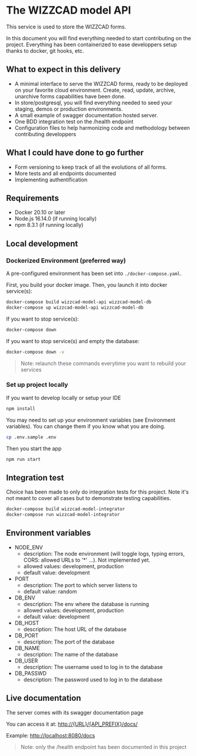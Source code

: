 # The WIZZCAD model API

This service is used to store the WIZZCAD forms.

In this document you will find everything needed to start contributing on the project. Everything has been containerized to ease developpers setup thanks to docker, git hooks, etc.

## What to expect in this delivery

-   A minimal interface to serve the WIZZCAD forms, ready to be deployed on your favorite cloud environment. Create, read, update, archive, unarchive forms capabilities have been done.
-   In store/postgresql, you will find everything needed to seed your staging, demos or production environments.
-   A small example of swagger documentation hosted server.
-   One BDD integration test on the /health endpoint
-   Configuration files to help harmonizing code and methodology between contributing developpers

## What I could have done to go further

-   Form versioning to keep track of all the evolutions of all forms.
-   More tests and all endpoints documented
-   Implementing authentification

## Requirements

-   Docker 20.10 or later
-   Node.js 16.14.0 (if running locally)
-   npm 8.3.1 (if running locally)

## Local development

### Dockerized Environment (preferred way)

A pre-configured environment has been set into `./docker-compose.yaml`.

First, you build your docker image. Then, you launch it into docker service(s):

```bash
docker-compose build wizzcad-model-api wizzcad-model-db
docker-compose up wizzcad-model-api wizzcad-model-db
```

If you want to stop service(s):

```bash
docker-compose down
```

If you want to stop service(s) and empty the database:

```bash
docker-compose down -v
```

> Note: relaunch these commands everytime you want to rebuild your services

### Set up project locally

If you want to develop locally or setup your IDE

```bash
npm install
```

You may need to set up your environment variables (see Environment variables). You can change them if you know what you are doing.

```bash
cp .env.sample .env
```

Then you start the app

```bash
npm run start
```

## Integration test

Choice has been made to only do integration tests for this project. Note it's not meant to cover all cases but to demonstrate testing capabilities.

```bash
docker-compose build wizzcad-model-integrator
docker-compose run wizzcad-model-integrator
```

## Environment variables

-   NODE_ENV
    -   description: The node environment (will toggle logs, typing errors, CORS: allowed URLs to '\*' ...). Not implemented yet.
    -   allowed values: development, production
    -   default value: development
-   PORT
    -   description: The port to which server listens to
    -   default value: random
-   DB_ENV
    -   description: The env where the database is running
    -   allowed values: development, production
    -   default value: development
-   DB_HOST
    -   description: The host URL of the database
-   DB_PORT
    -   description: The port of the database
-   DB_NAME
    -   description: The name of the database
-   DB_USER
    -   description: The username used to log in to the database
-   DB_PASSWD
    -   description: The password used to log in to the database

## Live documentation

The server comes with its swagger documentation page

You can access it at: [http://{URL}/{API_PREFIX}/docs/]()

Example: [http://localhost:8080/docs](http://localhost:8080/docs)

> Note: only the /health endpoint has been documented in this project
